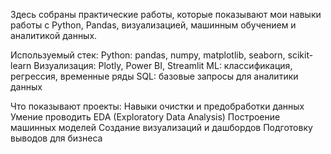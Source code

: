 Здесь собраны практические работы, которые показывают мои навыки работы с Python, Pandas, визуализацией, машинным обучением и аналитикой данных.

Используемый стек:
Python: pandas, numpy, matplotlib, seaborn, scikit-learn
Визуализация: Plotly, Power BI, Streamlit
ML: классификация, регрессия, временные ряды
SQL: базовые запросы для аналитики данных

Что показывают проекты:
Навыки очистки и предобработки данных
Умение проводить EDA (Exploratory Data Analysis)
Построение машинных моделей
Создание визуализаций и дашбордов
Подготовку выводов для бизнеса
